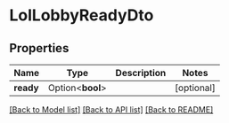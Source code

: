 # LolLobbyReadyDto

## Properties

Name | Type | Description | Notes
------------ | ------------- | ------------- | -------------
**ready** | Option<**bool**> |  | [optional]

[[Back to Model list]](../README.md#documentation-for-models) [[Back to API list]](../README.md#documentation-for-api-endpoints) [[Back to README]](../README.md)


